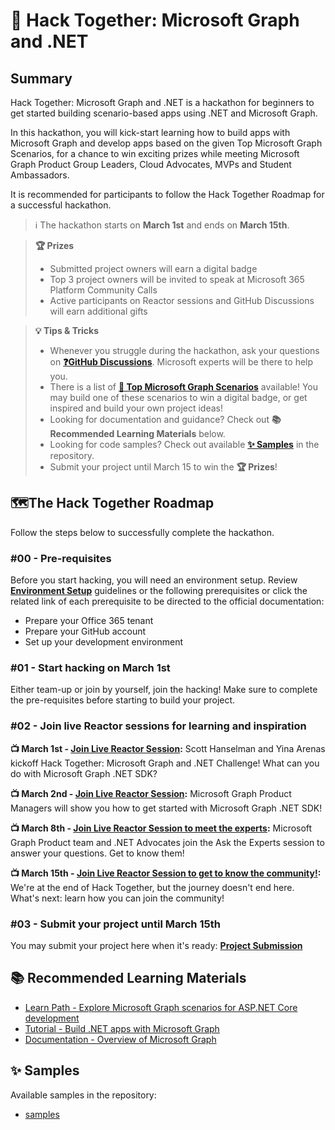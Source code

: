 # 🦒 Hack Together: Microsoft Graph and .NET

## Summary

Hack Together: Microsoft Graph and .NET is a hackathon for beginners to get started building scenario-based apps using .NET and Microsoft Graph.

In this hackathon, you will kick-start learning how to build apps with Microsoft Graph and develop apps based on the given Top Microsoft Graph Scenarios, for a chance to win exciting prizes while meeting Microsoft Graph Product Group Leaders, Cloud Advocates, MVPs and Student Ambassadors.

It is recommended for participants to follow the Hack Together Roadmap for a successful hackathon.
> ℹ️ The hackathon starts on **March 1st** and ends on **March 15th**.

> **🏆 Prizes**
>
> * Submitted project owners will earn a digital badge
> * Top 3 project owners will be invited to speak at Microsoft 365 Platform Community Calls
> * Active participants on Reactor sessions and GitHub Discussions will earn additional gifts

> **💡 Tips & Tricks**
>
>* Whenever you struggle during the hackathon, ask your questions on **[❓GitHub Discussions](https://github.com/microsoft/hack-together/discussions)**. Microsoft experts will be there to help you.
>* There is a list of **[📃 Top Microsoft Graph Scenarios](/Top-Microsoft-Graph-Scenarios.md)** available! You may build one of these scenarios to win a digital badge, or get inspired and build your own project ideas!
>* Looking for documentation and guidance? Check out **📚 Recommended Learning Materials** below.
>* Looking for code samples? Check out available **[✨ Samples](/samples/samples.md)** in the repository.
>* Submit your project until March 15 to win the **🏆 Prizes**!

## 🗺️The Hack Together Roadmap

Follow the steps below to successfully complete the hackathon.

### #00 - Pre-requisites

Before you start hacking, you will need an environment setup. Review **[Environment Setup](/Environment-Setup.md)** guidelines or the following prerequisites or click the related link of each prerequisite to be directed to the official documentation:

* Prepare your Office 365 tenant
* Prepare your GitHub account
* Set up your development environment

### #01 - Start hacking on March 1st

Either team-up or join by yourself, join the hacking! Make sure to complete the pre-requisites before starting to build your project.

### #02 - Join live Reactor sessions for learning and inspiration

**📺 March 1st - [Join Live Reactor Session](https://aka.ms/hack-together/session01):** Scott Hanselman and Yina Arenas kickoff Hack Together: Microsoft Graph and .NET Challenge! What can you do with Microsoft Graph .NET SDK?

**📺 March 2nd - [Join Live Reactor Session](https://aka.ms/hack-together/session02):** Microsoft Graph Product Managers will show you how to get started with Microsoft Graph .NET SDK!

**📺 March 8th - [Join Live Reactor Session to meet the experts](https://aka.ms/hack-together/session03):** Microsoft Graph Product team and .NET Advocates join the Ask the Experts session to answer your questions. Get to know them!

**📺 March 15th - [Join Live Reactor Session to get to know the community!](https://aka.ms/hack-together/session04):** We're at the end of Hack Together, but the journey doesn't end here. What's next: learn how you can join the community!

### #03 - Submit your project until March 15th

You may submit your project here when it's ready: **[Project Submission](https://aka.ms/hack-together)**

## 📚 Recommended Learning Materials

* [Learn Path - Explore Microsoft Graph scenarios for ASP.NET Core development](https://learn.microsoft.com/en-us/training/paths/m365-msgraph-dotnet-core-scenarios/)
* [Tutorial - Build .NET apps with Microsoft Graph](https://learn.microsoft.com/en-us/graph/tutorials/dotnet?tabs=aad)
* [Documentation - Overview of Microsoft Graph](https://learn.microsoft.com/en-us/graph/overview)

## ✨ Samples

Available samples in the repository:

* [samples](/samples/samples.md)
